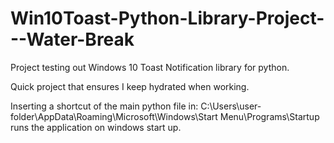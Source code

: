 # Win10Toast-Python-Library-Project---Water-Break
Project testing out Windows 10 Toast Notification library for python.

Quick project that ensures I keep hydrated when working.

Inserting a shortcut of the main python file in: C:\Users\user-folder\AppData\Roaming\Microsoft\Windows\Start Menu\Programs\Startup runs the application on windows start up.
